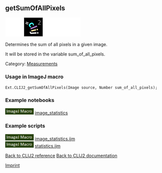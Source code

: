 ## getSumOfAllPixels
<img src="images/mini_empty_logo.png"/><img src="images/mini_clij2_logo.png"/><img src="images/mini_empty_logo.png"/><img src="images/mini_empty_logo.png"/>

Determines the sum of all pixels in a given image. 

It will be stored in the variable sum_of_all_pixels.

Category: [Measurements](https://clij.github.io/clij2-docs/reference__measurement)

### Usage in ImageJ macro
```
Ext.CLIJ2_getSumOfAllPixels(Image source, Number sum_of_all_pixels);
```




### Example notebooks
<a href="https://clij.github.io/clij2-docs/md/image_statistics"><img src="images/language_macro.png" height="20"/></a> [image_statistics](https://clij.github.io/clij2-docs/md/image_statistics)  




### Example scripts
<a href="https://github.com/clij/clij2-docs/blob/master/src/main/macro/image_statistics.ijm"><img src="images/language_macro.png" height="20"/></a> [image_statistics.ijm](https://github.com/clij/clij2-docs/blob/master/src/main/macro/image_statistics.ijm)  
<a href="https://github.com/clij/clij2-docs/blob/master/src/main/macro/statistics.ijm"><img src="images/language_macro.png" height="20"/></a> [statistics.ijm](https://github.com/clij/clij2-docs/blob/master/src/main/macro/statistics.ijm)  


[Back to CLIJ2 reference](https://clij.github.io/clij2-docs/reference)
[Back to CLIJ2 documentation](https://clij.github.io/clij2-docs)

[Imprint](https://clij.github.io/imprint)
